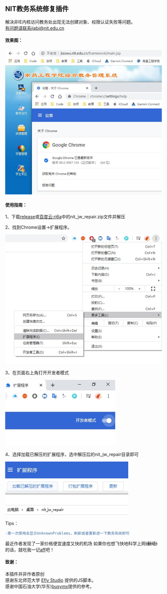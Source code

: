 ## NIT教务系统修复插件

解决非IE内核访问教务处出现无法创建对象、权限认证失败等问题。  
有问题请联系jiabi@nit.edu.cn

#### 效果图：

![](img/demo.jpg)


#### 使用指南：

1、下载[release](https://github.com/JiaBiNiang/nit_jw_repair/files/4204343/nit_jw_repair.zip)或[百度云:ri6a](https://pan.baidu.com/wap/init?surl=kw1li3UFwcvI-d2KYRhoxQ)中的nit_jw_repair.zip文件并解压

2、找到Chrome设置->扩展程序。

![](img/step1.jpg)

3、在页面右上角打开开发者模式

![](img/step2.jpg)

4、选择加载已解压的扩展程序，选中解压后的nit_jw_repair目录即可

![](img/step3.jpg)

Tips：  
```diff
-第一次使用会显示UnknownProblems，刷新或者重新进一下教务系统即可   
```
最近作者发现了一家价格便宜速度又快的机场
如果你也想飞快地科学上网~~(翻墙)~~的话，就吃我一记[aff](https://pud.life/aff/DD21)吧！

#### 致谢：

本插件并非作者原创  
感谢东北师范大学 [Efly Studio](https://github.com/EflyStudio/nenu-jwc-repair) 提供的JS脚本。  
感谢中国石油大学(华东)[busymx](https://github.com/busymx/upc-jwxt-repair)提供的参考。
